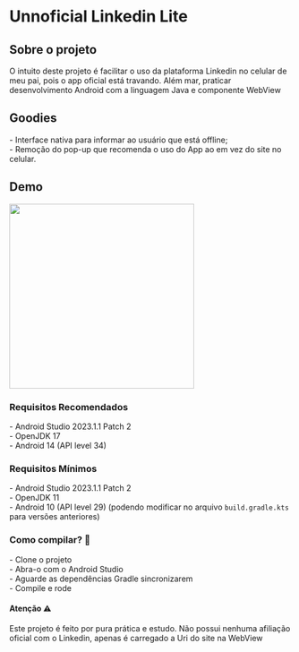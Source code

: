 # Unnoficial Linkedin Lite

<h2>Sobre o projeto</h2>
<span>O intuito deste projeto é facilitar o uso da plataforma Linkedin no celular de meu pai, pois o app oficial está travando. Além mar, praticar desenvolvimento Android com a linguagem Java e componente WebView</span>

<h2>Goodies</h2>
- Interface nativa para informar ao usuário que está offline;</br>
- Remoção do pop-up que recomenda o uso do App ao em vez do site no celular.</br>

<h2>Demo</h2>
<img width="330" src="https://github.com/JGMelon22/LinkedinLite/assets/73988556/3413469f-a583-474d-9977-bb745bcc7c08" />

<h3>Requisitos Recomendados</h3>
- Android Studio 2023.1.1 Patch 2 <br />
- OpenJDK 17 <br />
- Android 14 (API level 34) <br />

<h3>Requisitos Mínimos</h3>
- Android Studio 2023.1.1 Patch 2 <br />
- OpenJDK 11 <br />
- Android 10 (API level 29) (podendo modificar no arquivo <code>build.gradle.kts</code> para versões anteriores) <br />

<h3>Como compilar? 🚧</h3>
- Clone o projeto <br />
- Abra-o com o Android Studio <br />
- Aguarde as dependências Gradle sincronizarem <br />
- Compile e rode 

<h4>Atenção ⚠️</h4>
<span>Este projeto é feito por pura prática e estudo. Não possui nenhuma afiliação oficial com o Linkedin, apenas é carregado a Uri do site na WebView</span>
